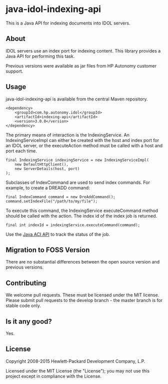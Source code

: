 # java-idol-indexing-api

This is a Java API for indexing documents into IDOL servers.

## About
IDOL servers use an index port for indexing content. This library provides a Java API for performing this task.

Previous versions were available as jar files from HP Autonomy customer support.

## Usage
java-idol-indexing-api is available from the central Maven repository.

    <dependency>
        <groupId>com.hp.autonomy.idol</groupId>
        <artifactId>indexing-api</artifactId>
        <version>3.0.0</version>
    </dependency>

The primary means of interaction is the IndexingService. An IndexingServiceImpl can either be created with the host and index 
port for an IDOL server, or the executeAction method must be called with a host and port each time.

    final IndexingService indexingService = new IndexingServiceImpl(
        new DefaultHttpClient(),
        new ServerDetails(host, port)
    );

Subclasses of IndexCommand are used to send index commands. For example, to create a DREADD command:

    final IndexCommand command = new DreAddCommand();
    command.setIndexFile("/path/to/my/file");

To execute this command, the IndexingService executeCommand method should be called with the action. The index id of the
index job is returned.

    final int indexId = indexingService.executeCommand(command);

Use the [Java ACI API](https://github.com/microfocus-idol/java-aci-api-ng) to track the status of the job.

## Migration to FOSS Version
There are no substantial differences between the open source version and previous versions.

## Contributing
We welcome pull requests. These must be licensed under the MIT license. Please submit pull requests to the develop
branch - the master branch is for stable code only.

## Is it any good?
Yes.

## License
Copyright 2008-2015 Hewlett-Packard Development Company, L.P.

Licensed under the MIT License (the "License"); you may not use this project except in compliance with the License.
